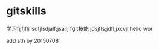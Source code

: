 gitskills
=========

学习fjjfjfljllsdfjlsdjalf;jsa;lj
fgit技能
jdsjfls;jdfl;jxcvjl
hello wor

add sth by 20150708`
